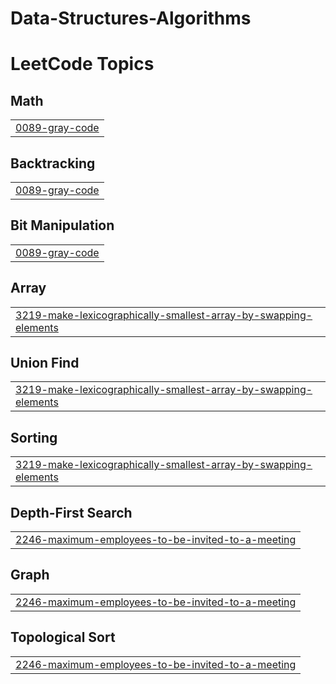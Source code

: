 # Data-Structures-Algorithms
<!---LeetCode Topics Start-->
# LeetCode Topics
## Math
|  |
| ------- |
| [0089-gray-code](https://github.com/Yassin-010/Data-Structures-Algorithms/tree/master/0089-gray-code) |
## Backtracking
|  |
| ------- |
| [0089-gray-code](https://github.com/Yassin-010/Data-Structures-Algorithms/tree/master/0089-gray-code) |
## Bit Manipulation
|  |
| ------- |
| [0089-gray-code](https://github.com/Yassin-010/Data-Structures-Algorithms/tree/master/0089-gray-code) |
## Array
|  |
| ------- |
| [3219-make-lexicographically-smallest-array-by-swapping-elements](https://github.com/Yassin-010/Data-Structures-Algorithms/tree/master/3219-make-lexicographically-smallest-array-by-swapping-elements) |
## Union Find
|  |
| ------- |
| [3219-make-lexicographically-smallest-array-by-swapping-elements](https://github.com/Yassin-010/Data-Structures-Algorithms/tree/master/3219-make-lexicographically-smallest-array-by-swapping-elements) |
## Sorting
|  |
| ------- |
| [3219-make-lexicographically-smallest-array-by-swapping-elements](https://github.com/Yassin-010/Data-Structures-Algorithms/tree/master/3219-make-lexicographically-smallest-array-by-swapping-elements) |
## Depth-First Search
|  |
| ------- |
| [2246-maximum-employees-to-be-invited-to-a-meeting](https://github.com/Yassin-010/Data-Structures-Algorithms/tree/master/2246-maximum-employees-to-be-invited-to-a-meeting) |
## Graph
|  |
| ------- |
| [2246-maximum-employees-to-be-invited-to-a-meeting](https://github.com/Yassin-010/Data-Structures-Algorithms/tree/master/2246-maximum-employees-to-be-invited-to-a-meeting) |
## Topological Sort
|  |
| ------- |
| [2246-maximum-employees-to-be-invited-to-a-meeting](https://github.com/Yassin-010/Data-Structures-Algorithms/tree/master/2246-maximum-employees-to-be-invited-to-a-meeting) |
<!---LeetCode Topics End-->
